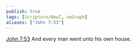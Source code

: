 ```yaml
---
publish: true
tags: [Scripture/NewT, noGraph]
aliases: ["John 7:53"]
---
```

[John 7:53](https://churchofjesuschrist.org/study/scriptures/nt/john/7?lang=eng&id=p53#p53) And every man went unto his own house.




